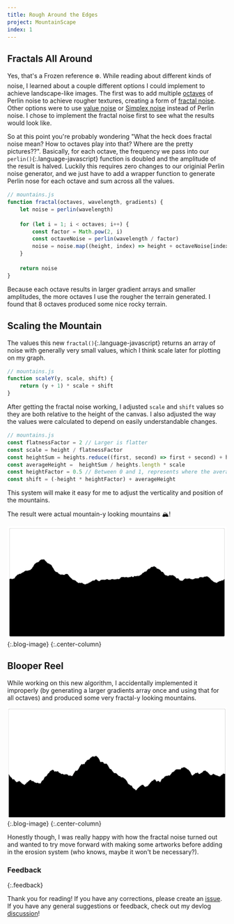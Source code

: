 ```yaml
---
title: Rough Around the Edges
project: MountainScape
index: 1
---
```

## Fractals All Around

Yes, that's a Frozen reference ❄️. While reading about different kinds of noise, I learned about a couple different options I could implement to achieve landscape-like images. The first was to add multiple [octaves](https://en.wikipedia.org/wiki/Octave_(electronics)) of Perlin noise to achieve rougher textures, creating a form of [fractal noise](https://en.wikipedia.org/wiki/Pink_noise). Other options were to use [value noise](https://en.wikipedia.org/wiki/Value_noise) or [Simplex noise](https://en.wikipedia.org/wiki/Simplex_noise) instead of Perlin noise. I chose to implement the fractal noise first to see what the results would look like.

So at this point you're probably wondering "What the heck does fractal noise mean? How to octaves play into that? Where are the pretty pictures??". Basically, for each octave, the frequency we pass into our `perlin()`{:.language-javascript} function is doubled and the amplitude of the result is halved. Luckily this requires zero changes to our originial Perlin noise generator, and we just have to add a wrapper function to generate Perlin nose for each octave and sum across all the values.

```javascript
// mountains.js
function fractal(octaves, wavelength, gradients) {
	let noise = perlin(wavelength)

	for (let i = 1; i < octaves; i++) {
		const factor = Math.pow(2, i)
		const octaveNoise = perlin(wavelength / factor)
		noise = noise.map((height, index) => height + octaveNoise[index] / factor)
	}

	return noise
}
```

Because each octave results in larger gradient arrays and smaller amplitudes, the more octaves I use the rougher the terrain generated. I found that 8 octaves produced some nice rocky terrain.

## Scaling the Mountain

The values this new `fractal()`{:.language-javascript} returns an array of noise with generally very small values, which I think scale later for plotting on my graph.

```javascript
// mountains.js
function scaleY(y, scale, shift) {
	return (y + 1) * scale + shift
}
```

After getting the fractal noise working, I adjusted `scale` and `shift` values so they are both relative to the height of the canvas. I also adjusted the way the values were calculated to depend on easily understandable changes.

```javascript
// mountains.js
const flatnessFactor = 2 // Larger is flatter
const scale = height / flatnessFactor
const heightSum = heights.reduce((first, second) => first + second) + heights.length
const averageHeight =  heightSum / heights.length * scale
const heightFactor = 0.5 // Between 0 and 1, represents where the average height of the noise will be relative to the height
const shift = (-height * heightFactor) + averageHeight
```

This system will make it easy for me to adjust the verticality and position of the mountains.

The result were actual mountain-y looking mountains 🏔!

![](/assets/images/devlogs/mountainscape/devlog1/mountain.png){:.blog-image}
{:.center-column}

## Blooper Reel

While working on this new algorithm, I accidentally implemented it improperly (by generating a larger gradients array once and using that for all octaves) and produced some very fractal-y looking mountains.

![](/assets/images/devlogs/mountainscape/devlog1/fractal.png){:.blog-image}
{:.center-column}

Honestly though, I was really happy with how the fractal noise turned out and wanted to try move forward with making some artworks before adding in the erosion system (who knows, maybe it won't be necessary?).

### Feedback
{:.feedback}

Thank you for reading! If you have any corrections, please create an [issue](https://github.com/Sammcb/Sammcb.github.io/issues/new/choose). If you have any general suggestions or feedback, check out my devlog [discussion](https://github.com/Sammcb/Sammcb.github.io/discussions/3)!
